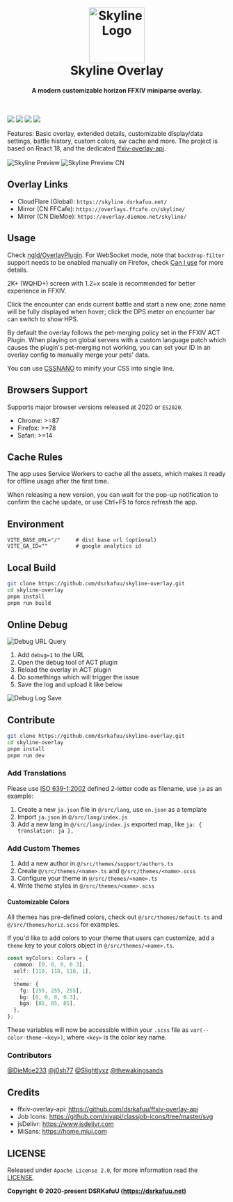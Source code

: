 <h1 align="center">
  <img src="https://raw.githubusercontent.com/dsrkafuu/skyline-overlay/main/public/favicon.svg" alt="Skyline Logo" width="128" /><br />
  Skyline Overlay
  <br />
</h1>

<h4 align="center">A modern customizable horizon FFXIV miniparse overlay.</h4>
<br />

![](https://img.shields.io/github/package-json/v/dsrkafuu/skyline-overlay)
![](https://img.shields.io/badge/ffxiv-dawntrail-orange)
[![](https://img.shields.io/github/license/dsrkafuu/skyline-overlay)](https://github.com/dsrkafuu/skyline-overlay/blob/main/LICENSE)
[![](https://img.shields.io/lgtm/grade/javascript/github/dsrkafuu/skyline-overlay)](https://lgtm.com/projects/g/dsrkafuu/skyline-overlay/context:javascript)

Features: Basic overlay, extended details, customizable display/data settings, battle history, custom colors, sw cache and more. The project is based on React 18, and the dedicated [ffxiv-overlay-api](https://github.com/dsrkafuu/ffxiv-overlay-api).

<img align="center" src="https://raw.githubusercontent.com/dsrkafuu/skyline-overlay/main/assets/preview-en-v37.jpg" alt="Skyline Preview" />

<img align="center" src="https://raw.githubusercontent.com/dsrkafuu/skyline-overlay/main/assets/preview-zh-v37.jpg" alt="Skyline Preview CN" />

## Overlay Links

- CloudFlare (Global): `https://skyline.dsrkafuu.net/`
- Mirror (CN FFCafe): `https://overlays.ffcafe.cn/skyline/`
- Mirror (CN DieMoe): `https://overlay.diemoe.net/skyline/`

## Usage

Check [ngld/OverlayPlugin](https://github.com/ngld/OverlayPlugin). For WebSocket mode, note that `backdrop-filter` support needs to be enabled manually on Firefox, check [Can I use](https://caniuse.com/css-backdrop-filter) for more details.

2K+ (WQHD+) screen with 1.2+x scale is recommended for better experience in FFXIV.

Click the encounter can ends current battle and start a new one; zone name will be fully displayed when hover; click the DPS meter on encounter bar can switch to show HPS.

By default the overlay follows the pet-merging policy set in the FFXIV ACT Plugin. When playing on global servers with a custom language patch which causes the plugin's pet-merging not working, you can set your ID in an overlay config to manually merge your pets' data.

You can use [CSSNANO](https://cssnano.co/playground/) to minify your CSS into single line.

## Browsers Support

Supports major browser versions released at 2020 or `ES2020`.

- Chrome: >=87
- Firefox: >=78
- Safari: >=14

## Cache Rules

The app uses Service Workers to cache all the assets, which makes it ready for offline usage after the first time.

When releasing a new version, you can wait for the pop-up notification to confirm the cache update, or use Ctrl+F5 to force refresh the app.

## Environment

```
VITE_BASE_URL="/"     # dist base url (optional)
VITE_GA_ID=""         # google analytics id
```

## Local Build

```bash
git clone https://github.com/dsrkafuu/skyline-overlay.git
cd skyline-overlay
pnpm install
pnpm run build
```

## Online Debug

![Debug URL Query](https://raw.githubusercontent.com/dsrkafuu/skyline-overlay/main/assets/debug-1.png)

1. Add `debug=1` to the URL
2. Open the debug tool of ACT plugin
3. Reload the overlay in ACT plugin
4. Do somethings which will trigger the issue
5. Save the log and upload it like below

![Debug Log Save](https://raw.githubusercontent.com/dsrkafuu/skyline-overlay/main/assets/debug-2.png)

## Contribute

```bash
git clone https://github.com/dsrkafuu/skyline-overlay.git
cd skyline-overlay
pnpm install
pnpm run dev
```

### Add Translations

Please use [ISO 639-1:2002](https://en.wikipedia.org/wiki/List_of_ISO_639-1_codes) defined 2-letter code as filename, use `ja` as an example:

1. Create a new `ja.json` file in `@/src/lang`, use `en.json` as a template
2. Import `ja.json` in `@/src/lang/index.js`
3. Add a new lang in `@/src/lang/index.js` exported map, like `ja: { translation: ja },`

### Add Custom Themes

1. Add a new author in `@/src/themes/support/authors.ts`
2. Create `@/src/themes/<name>.ts` and `@/src/themes/<name>.scss`
3. Configure your theme in `@/src/themes/<name>.ts`
4. Write theme styles in `@/src/themes/<name>.scss`

#### Customizable Colors

All themes has pre-defined colors, check out `@/src/themes/default.ts` and `@/src/themes/horiz.scss` for examples.

If you'd like to add colors to your theme that users can customize, add a `theme` key to your colors object in `@/src/themes/<name>.ts`.

```ts
const myColors: Colors = {
  common: [0, 0, 0, 0.3],
  self: [118, 118, 118, 1],
  ...
  theme: {
    fg: [255, 255, 255],
    bg: [0, 0, 0, 0.3],
    bga: [85, 85, 85],
  },
};
```

These variables will now be accessible within your `.scss` file as `var(--color-theme-<key>)`, where `<key>` is the color key name.

### Contributors

[@DieMoe233](https://github.com/DieMoe233)
[@j0sh77](https://github.com/j0sh77)
[@Slightlyxz](https://github.com/Slightlyxz)
[@thewakingsands](https://github.com/thewakingsands)

## Credits

- ffxiv-overlay-api: <https://github.com/dsrkafuu/ffxiv-overlay-api>
- Job Icons: <https://github.com/xivapi/classjob-icons/tree/master/svg>
- jsDelivr: <https://www.jsdelivr.com>
- MiSans: <https://home.miui.com>

## LICENSE

Released under `Apache License 2.0`, for more information read the [LICENSE](https://github.com/dsrkafuu/skyline-overlay/blob/main/LICENSE).

**Copyright © 2020-present DSRKafuU (<https://dsrkafuu.net>)**
